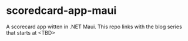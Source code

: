 # scoredcard-app-maui
A scorecard app witten in .NET Maui. This repo links with the blog series that starts at &lt;TBD>
